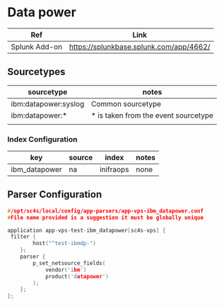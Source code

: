 # Data power

| Ref            | Link                                                                                                    |
|----------------|---------------------------------------------------------------------------------------------------------|
| Splunk Add-on  | <https://splunkbase.splunk.com/app/4662/>                                                      |

## Sourcetypes

| sourcetype     | notes                                                                                                   |
|----------------|---------------------------------------------------------------------------------------------------------|
| ibm:datapower:syslog        | Common sourcetype                                                                                                 |
| ibm:datapower:*        | * is taken from the event sourcetype                                                                                                 |
                                |

### Index Configuration

| key            | source     | index          | notes          |
|----------------|----------------|----------------|----------------|
| ibm_datapower      | na     | inifraops          | none          |

## Parser Configuration

```c
#/opt/sc4s/local/config/app-parsers/app-vps-ibm_datapower.conf
#File name provided is a suggestion it must be globally unique

application app-vps-test-ibm_datapower[sc4s-vps] {
 filter { 
        host("^test-ibmdp-")
    }; 
    parser { 
        p_set_netsource_fields(
            vendor('ibm')
            product('datapower')
        ); 
    };   
};

```
